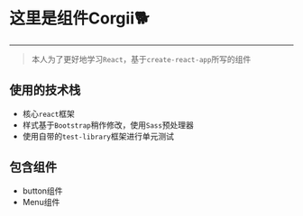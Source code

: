 # 这里是组件Corgii🐕
---
> 本人为了更好地学习`React`，基于`create-react-app`所写的组件
## 使用的技术栈
- 核心`react`框架
- 样式基于`Bootstrap`稍作修改，使用`Sass`预处理器
- 使用自带的`test-library`框架进行单元测试
## 包含组件
- button组件
- Menu组件